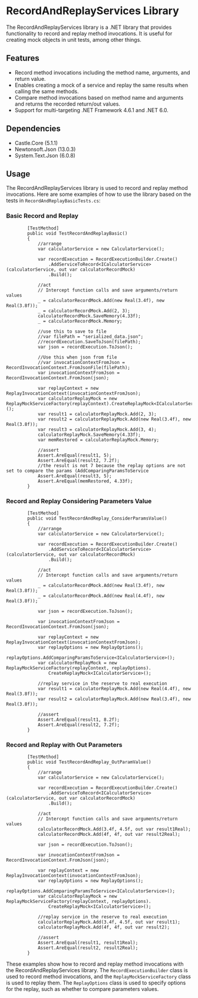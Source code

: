 # RecordAndReplayServices Library

The RecordAndReplayServices library is a .NET library that provides functionality to record and replay method invocations. It is useful for creating mock objects in unit tests, among other things.

## Features

- Record method invocations including the method name, arguments, and return value.
- Enables creating a mock of a service and replay the same results when calling the same methods.
- Compare method invocations based on method name and arguments and returns the recorded return/out values. 
- Support for multi-targeting .NET Framework 4.6.1 and .NET 6.0.

## Dependencies

- Castle.Core (5.1.1)
- Newtonsoft.Json (13.0.3)
- System.Text.Json (6.0.8)

## Usage

The RecordAndReplayServices library is used to record and replay method invocations. Here are some examples of how to use the library based on the tests in `RecordAndReplayBasicTests.cs`:

### Basic Record and Replay
```
        [TestMethod]
        public void TestRecordAndReplayBasic()
        {
            //arrange
            var calculatorService = new CalculatorService();

            var recordExecution = RecordExecutionBuilder.Create()
                .AddServiceToRecord<ICalculatorService>(calculatorService, out var calculatorRecordMock)
                .Build();

            //act
            // Intercept function calls and save arguments/return values
            _ = calculatorRecordMock.Add(new Real(3.4f), new Real(3.8f));
            _ = calculatorRecordMock.Add(2, 3);
            calculatorRecordMock.SaveMemory(4.33f);
            _ = calculatorRecordMock.Memory;

            //use this to save to file
            //var filePath = "serialized_data.json";
            //recordExecution.SaveToJson(filePath);
            var json = recordExecution.ToJson();

            //Use this when json from file
            //var invocationContextFromJson = RecordInvocationContext.FromJsonFile(filePath);
            var invocationContextFromJson = RecordInvocationContext.FromJson(json);

            var replayContext = new ReplayInvocationContext(invocationContextFromJson);
            var calculatorReplayMock = new ReplayMockServiceFactory(replayContext).CreateReplayMock<ICalculatorService>();
            var result1 = calculatorReplayMock.Add(2, 3);
            var result2 = calculatorReplayMock.Add(new Real(3.4f), new Real(3.8f));
            var result3 = calculatorReplayMock.Add(3, 4);
            calculatorReplayMock.SaveMemory(4.33f);
            var memRestored = calculatorReplayMock.Memory;

            //assert
            Assert.AreEqual(result1, 5);
            Assert.AreEqual(result2, 7.2f);
            //the result is not 7 because the replay options are not set to compare the params (AddComparingParamsToService
            Assert.AreEqual(result3, 5);
            Assert.AreEqual(memRestored, 4.33f);
        }
```


### Record and Replay Considering Parameters Value
```
        [TestMethod]
        public void TestRecordAndReplay_ConsiderParamsValue()
        {
            //arrange
            var calculatorService = new CalculatorService();

            var recordExecution = RecordExecutionBuilder.Create()
                .AddServiceToRecord<ICalculatorService>(calculatorService, out var calculatorRecordMock)
                .Build();

            //act
            // Intercept function calls and save arguments/return values
            _ = calculatorRecordMock.Add(new Real(3.4f), new Real(3.8f));
            _ = calculatorRecordMock.Add(new Real(4.4f), new Real(3.8f));

            var json = recordExecution.ToJson();

            var invocationContextFromJson = RecordInvocationContext.FromJson(json);

            var replayContext = new ReplayInvocationContext(invocationContextFromJson);
            var replayOptions = new ReplayOptions();
            replayOptions.AddComparingParamsToService<ICalculatorService>();
            var calculatorReplayMock = new ReplayMockServiceFactory(replayContext, replayOptions).
                CreateReplayMock<ICalculatorService>();

            //replay service in the reserve to real execution
            var result1 = calculatorReplayMock.Add(new Real(4.4f), new Real(3.8f));
            var result2 = calculatorReplayMock.Add(new Real(3.4f), new Real(3.8f));

            //assert
            Assert.AreEqual(result1, 8.2f);
            Assert.AreEqual(result2, 7.2f);
        }
```


### Record and Replay with Out Parameters

```
        [TestMethod]
        public void TestRecordAndReplay_OutParamValue()
        {
            //arrange
            var calculatorService = new CalculatorService();

            var recordExecution = RecordExecutionBuilder.Create()
                .AddServiceToRecord<ICalculatorService>(calculatorService, out var calculatorRecordMock)
                .Build();

            //act
            // Intercept function calls and save arguments/return values
            calculatorRecordMock.Add(3.4f, 4.5f, out var result1Real);
            calculatorRecordMock.Add(4f, 4f, out var result2Real);

            var json = recordExecution.ToJson();

            var invocationContextFromJson = RecordInvocationContext.FromJson(json);

            var replayContext = new ReplayInvocationContext(invocationContextFromJson);
            var replayOptions = new ReplayOptions();
            replayOptions.AddComparingParamsToService<ICalculatorService>();
            var calculatorReplayMock = new ReplayMockServiceFactory(replayContext, replayOptions).
                CreateReplayMock<ICalculatorService>();

            //replay service in the reserve to real execution
            calculatorReplayMock.Add(3.4f, 4.5f, out var result1);
            calculatorReplayMock.Add(4f, 4f, out var result2);

            //assert
            Assert.AreEqual(result1, result1Real);
            Assert.AreEqual(result2, result2Real);
        }
```
These examples show how to record and replay method invocations with the RecordAndReplayServices library. The `RecordExecutionBuilder` class is used to record method invocations, and the `ReplayMockServiceFactory` class is used to replay them. The `ReplayOptions` class is used to specify options for the replay, such as whether to compare parameters values.

